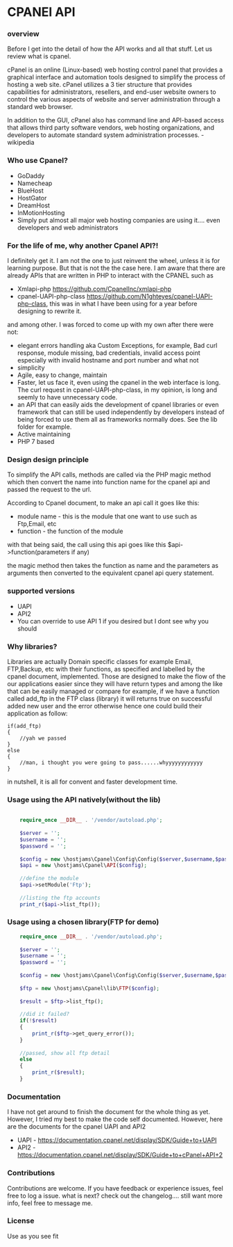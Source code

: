 # CPANEl API

### overview

Before I get into the detail of how the API works and all that stuff. Let us review what is cpanel. 

cPanel is an online (Linux-based) web hosting control panel that provides a graphical interface and automation tools designed to simplify the process of hosting a web site. cPanel utilizes a 3 tier structure that provides capabilities for administrators, resellers, and end-user website owners to control the various aspects of website and server administration through a standard web browser.

In addition to the GUI, cPanel also has command line and API-based access that allows third party software vendors, web hosting organizations, and developers to automate standard system administration processes. - wikipedia 

### Who use Cpanel? 
- GoDaddy
- Namecheap
- BlueHost
- HostGator
- DreamHost
- InMotionHosting
- Simply put almost all major web hosting companies are using it.... even developers and web administrators

### For the life of me, why another Cpanel API?!

I definitely get it. I am not the one to just reinvent the wheel, unless it is for learning purpose. But that is not the
the case here. I am aware that there are already APIs that are written in PHP to interact with the CPANEL such as

- Xmlapi-php https://github.com/CpanelInc/xmlapi-php
- cpanel-UAPI-php-class https://github.com/N1ghteyes/cpanel-UAPI-php-class, this was in what I have been using for a year before
designing to rewrite it.

and among other. I was forced to come up with my own after there were not:

- elegant errors handling aka Custom Exceptions, for example, Bad curl response, module missing, bad credentials, invalid access point especially with invalid hostname and port number and what not
- simplicity 
- Agile, easy to change, maintain
- Faster, let us face it, even using the cpanel in the web interface is long. The curl request in cpanel-UAPI-php-class, in my opinion, is long and seemly to have unnecessary code.
- an API that can easily aids the development of cpanel libraries or even framework that can still be used independently by developers instead of being forced to use them all as frameworks normally does. See the lib folder for example.
- Active maintaining 
- PHP 7 based

### Design design principle
To simplify the API calls, methods are called via the PHP magic method which then convert
the name into function name for the cpanel api and passed the request to the url.

According to Cpanel document, to make an api call it goes like this:

- module name - this is the module that one want to use such as Ftp,Email, etc
- function - the function of the module

with that being said, the call using this api goes like this $api->function(parameters if any)

the magic method then takes the function as name and the parameters as arguments then
converted to the equivalent cpanel api query statement.

### supported versions
 - UAPI
 - API2
 - You can override to use API 1 if you desired but I dont see why you should
 
 ### Why libraries?
 Libraries are actually Domain specific classes for example Email, FTP,Backup, etc
 with their functions, as specified and labelled by the cpanel document, implemented.
 Those are designed to make the flow of the our applications easier since
 they will have return types and among the like that can be easily managed or compare
 for example, if we have a function called add_ftp in the FTP class (library) it will returns
 true on successful added new user and the error otherwise hence one could build their application as follow:
 
    if(add_ftp)
    {
        //yah we passed
    }
    else
    {
        //man, i thought you were going to pass......whyyyyyyyyyyyy
    }

in nutshell, it is all for convent and faster development time.
### Usage using the API natively(without the lib)
```php

    require_once __DIR__ . '/vendor/autoload.php';
    
    $server = '';
    $username = '';
    $password = '';
    
    $config = new \hostjams\Cpanel\Config\Config($server,$username,$password);
    $api = new \hostjams\Cpanel\API($config);
    
    //define the module
    $api->setModule('Ftp');
    
    //listing the ftp accounts
    print_r($api->list_ftp());
```

### Usage using a chosen library(FTP for demo)
```php
    require_once __DIR__ . '/vendor/autoload.php';
        
    $server = '';
    $username = '';
    $password = '';
    
    $config = new \hostjams\Cpanel\Config\Config($server,$username,$password);
   
    $ftp = new \hostjams\Cpanel\lib\FTP($config);
    
    $result = $ftp->list_ftp();
    
    //did it failed?
    if(!$result)
    {
        print_r($ftp->get_query_error());
    }
    
    //passed, show all ftp detail
    else
    {
        print_r($result);
    } 
```

### Documentation
I have not get around to finish the document for the whole thing as yet. However,
I tried my best to make the code self documented. However, here are the documents for the cpanel UAPI and API2

- UAPI - https://documentation.cpanel.net/display/SDK/Guide+to+UAPI
- API2 - https://documentation.cpanel.net/display/SDK/Guide+to+cPanel+API+2
### Contributions
Contributions are welcome. If you have feedback or experience issues, feel free to log a issue.
what is next? check out the changelog.... still want more info, feel free to message me.

### License
Use as you see fit




